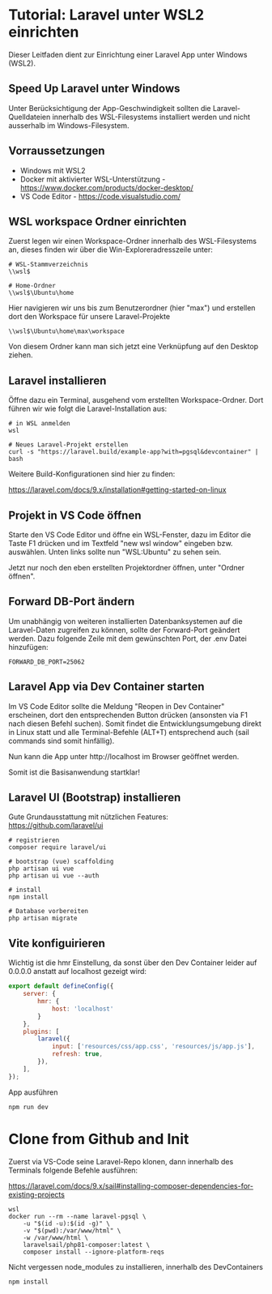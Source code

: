 # Tutorial: Laravel unter WSL2 einrichten
Dieser Leitfaden dient zur Einrichtung einer Laravel App unter Windows (WSL2).

## Speed Up Laravel unter Windows
Unter Berücksichtigung der App-Geschwindigkeit sollten die Laravel-Quelldateien innerhalb des WSL-Filesystems installiert werden und nicht ausserhalb im Windows-Filesystem.

## Vorraussetzungen
- Windows mit WSL2
- Docker mit aktivierter WSL-Unterstützung - https://www.docker.com/products/docker-desktop/
- VS Code Editor - https://code.visualstudio.com/

## WSL workspace Ordner einrichten 
Zuerst legen wir einen Workspace-Ordner innerhalb des WSL-Filesystems an, dieses finden wir über die Win-Exploreradresszeile unter:
```
# WSL-Stammverzeichnis
\\wsl$

# Home-Ordner
\\wsl$\Ubuntu\home
```
Hier navigieren wir uns bis zum Benutzerordner (hier "max") und erstellen dort den Workspace für unsere Laravel-Projekte
```
\\wsl$\Ubuntu\home\max\workspace
```
Von diesem Ordner kann man sich jetzt eine Verknüpfung auf den Desktop ziehen.

## Laravel installieren
Öffne dazu ein Terminal, ausgehend vom erstellten Workspace-Ordner. Dort führen wir wie folgt die Laravel-Installation aus:
```
# in WSL anmelden
wsl

# Neues Laravel-Projekt erstellen
curl -s "https://laravel.build/example-app?with=pgsql&devcontainer" | bash
```
Weitere Build-Konfigurationen sind hier zu finden:

https://laravel.com/docs/9.x/installation#getting-started-on-linux


## Projekt in VS Code öffnen
Starte den VS Code Editor und öffne ein WSL-Fenster, dazu im Editor die Taste F1 drücken und im Textfeld "new wsl window" eingeben bzw. auswählen. Unten links sollte nun "WSL:Ubuntu" zu sehen sein.

Jetzt nur noch den eben erstellten Projektordner öffnen, unter "Ordner öffnen".

## Forward DB-Port ändern
Um unabhängig von weiteren installierten Datenbanksystemen auf die Laravel-Daten zugreifen zu können, sollte der Forward-Port geändert werden. Dazu folgende Zeile mit dem gewünschten Port, der .env Datei hinzufügen:
```
FORWARD_DB_PORT=25062
```

## Laravel App via Dev Container starten
Im VS Code Editor sollte die Meldung "Reopen in Dev Container" erscheinen, dort den entsprechenden Button drücken (ansonsten via F1 nach diesen Befehl suchen). Somit findet die Entwicklungsumgebung direkt in Linux statt und alle Terminal-Befehle (ALT+T) entsprechend auch (sail commands sind somit hinfällig).

Nun kann die App unter http://localhost im Browser geöffnet werden.

Somit ist die Basisanwendung startklar!

## Laravel UI (Bootstrap) installieren
Gute Grundausstattung mit nützlichen Features: https://github.com/laravel/ui

```
# registrieren
composer require laravel/ui

# bootstrap (vue) scaffolding
php artisan ui vue
php artisan ui vue --auth

# install
npm install

# Database vorbereiten
php artisan migrate
```

## Vite konfiguirieren
Wichtig ist die hmr Einstellung, da sonst über den Dev Container leider auf 0.0.0.0 anstatt auf localhost gezeigt wird:
```js
export default defineConfig({
    server: {
        hmr: {
            host: 'localhost'
        }
    },
    plugins: [
        laravel({
            input: ['resources/css/app.css', 'resources/js/app.js'],
            refresh: true,
        }),
    ],
});
```

App ausführen
```
npm run dev
```

# Clone from Github and Init

Zuerst via VS-Code seine Laravel-Repo klonen, dann innerhalb des Terminals folgende Befehle ausführen:

https://laravel.com/docs/9.x/sail#installing-composer-dependencies-for-existing-projects

```
wsl
docker run --rm --name laravel-pgsql \
    -u "$(id -u):$(id -g)" \
    -v "$(pwd):/var/www/html" \
    -w /var/www/html \
    laravelsail/php81-composer:latest \
    composer install --ignore-platform-reqs
```

Nicht vergessen node_modules zu installieren, innerhalb des DevContainers

```
npm install
```
